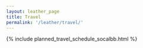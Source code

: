 ```yaml
---
layout: leather_page
title: Travel
permalink: '/leather/travel/'
---
```


{% include planned_travel_schedule_socalbb.html %}
